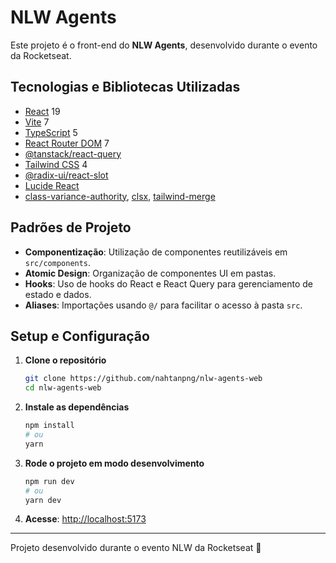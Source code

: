 # NLW Agents

Este projeto é o front-end do **NLW Agents**, desenvolvido durante o evento da Rocketseat.

## Tecnologias e Bibliotecas Utilizadas

- [React](https://react.dev/) 19
- [Vite](https://vitejs.dev/) 7
- [TypeScript](https://www.typescriptlang.org/) 5
- [React Router DOM](https://reactrouter.com/) 7
- [@tanstack/react-query](https://tanstack.com/query/latest)
- [Tailwind CSS](https://tailwindcss.com/) 4
- [@radix-ui/react-slot](https://www.radix-ui.com/docs/primitives/components/slot)
- [Lucide React](https://lucide.dev/)
- [class-variance-authority](https://cva.style/), [clsx](https://github.com/lukeed/clsx), [tailwind-merge](https://tailwind-merge.vercel.app/)

## Padrões de Projeto

- **Componentização**: Utilização de componentes reutilizáveis em `src/components`.
- **Atomic Design**: Organização de componentes UI em pastas.
- **Hooks**: Uso de hooks do React e React Query para gerenciamento de estado e dados.
- **Aliases**: Importações usando `@/` para facilitar o acesso à pasta `src`.

## Setup e Configuração

1. **Clone o repositório**

   ```sh
   git clone https://github.com/nahtanpng/nlw-agents-web
   cd nlw-agents-web   
   ```

2. **Instale as dependências**

   ```sh
   npm install
   # ou
   yarn
   ```

3. **Rode o projeto em modo desenvolvimento**

   ```sh
   npm run dev
   # ou
   yarn dev
   ```

4. **Acesse**: [http://localhost:5173](http://localhost:5173)

---

Projeto desenvolvido durante o evento NLW da Rocketseat 🚀

